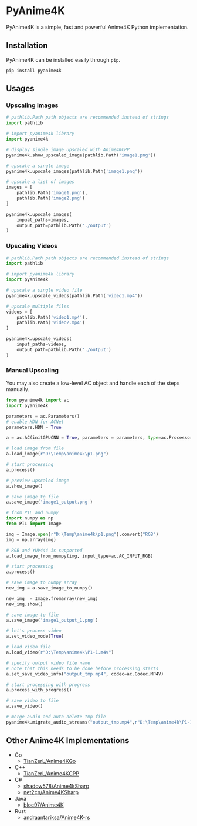 # PyAnime4K

PyAnime4K is a simple, fast and powerful Anime4K Python implementation.

## Installation

PyAnime4K can be installed easily through `pip`.

```shell
pip install pyanime4k
```

## Usages

### Upscaling Images

```python
# pathlib.Path path objects are recommended instead of strings
import pathlib

# import pyanime4k library
import pyanime4k

# display single image upscaled with Anime4KCPP
pyanime4k.show_upscaled_image(pathlib.Path('image1.png'))

# upscale a single image
pyanime4k.upscale_images(pathlib.Path('image1.png'))

# upscale a list of images
images = [
    pathlib.Path('image1.png'),
    pathlib.Path('image2.png')
]

pyanime4k.upscale_images(
    inpuat_paths=images,
    output_path=pathlib.Path('./output')
)
```

### Upscaling Videos

```python
# pathlib.Path path objects are recommended instead of strings
import pathlib

# import pyanime4k library
import pyanime4k

# upscale a single video file
pyanime4k.upscale_videos(pathlib.Path('video1.mp4'))

# upscale multiple files
videos = [
    pathlib.Path('video1.mp4'),
    pathlib.Path('video2.mp4')
]

pyanime4k.upscale_videos(
    input_paths=videos,
    output_path=pathlib.Path('./output')
)
```

### Manual Upscaling

You may also create a low-level AC object and handle each of the steps manually.

```python
from pyanime4k import ac
import pyanime4k

parameters = ac.Parameters()
# enable HDN for ACNet
parameters.HDN = True

a = ac.AC(initGPUCNN = True, parameters = parameters, type=ac.ProcessorType.GPUCNN)

# load image from file
a.load_image(r"D:\Temp\anime4k\p1.png")

# start processing
a.process()

# preview upscaled image
a.show_image()

# save image to file
a.save_image('image1_output.png')

# from PIL and numpy
import numpy as np
from PIL import Image

img = Image.open(r"D:\Temp\anime4k\p1.png").convert("RGB")
img = np.array(img)

# RGB and YUV444 is supported
a.load_image_from_numpy(img, input_type=ac.AC_INPUT_RGB)

# start processing
a.process()

# save image to numpy array
new_img = a.save_image_to_numpy()

new_img  = Image.fromarray(new_img)
new_img.show()

# save image to file
a.save_image('image1_output_1.png')

# let's process video
a.set_video_mode(True)

# load video file
a.load_video(r"D:\Temp\anime4k\P1-1.m4v")

# specify output video file name
# note that this needs to be done before processing starts
a.set_save_video_info("output_tmp.mp4", codec=ac.Codec.MP4V)

# start processing with progress
a.process_with_progress()

# save video to file
a.save_video()

# merge audio and auto delete tmp file
pyanime4k.migrate_audio_streams("output_tmp.mp4",r"D:\Temp\anime4k\P1-1.m4v","output.mp4")
```

## Other Anime4K Implementations

- Go
  - [TianZerL/Anime4KGo](https://github.com/TianZerL/Anime4KGo)
- C++
  - [TianZerL/Anime4KCPP](https://github.com/TianZerL/Anime4KCPP)
- C#
  - [shadow578/Anime4kSharp](https://github.com/shadow578/Anime4kSharp)
  - [net2cn/Anime4KSharp](https://github.com/net2cn/Anime4KSharp)
- Java
  - [bloc97/Anime4K](https://github.com/bloc97/Anime4K)
- Rust
  - [andraantariksa/Anime4K-rs](https://github.com/andraantariksa/Anime4K-rs)
